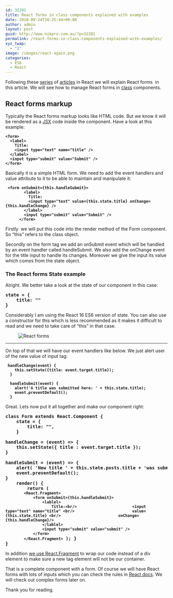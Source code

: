 ```yaml
---
id: 32281
title: React forms in class components explained with examples
date: 2018-09-24T20:25:44+00:00
author: admin
layout: post
guid: http://www.nikpro.com.au/?p=32281
permalink: /react-forms-in-class-components-explained-with-examples/
xyz_twap:
  - "1"
image: /images/react-again.png
categories:
  - ES6
  - React
---
```

Following these [series](http://www.nikpro.com.au/different-stateless-functional-component-in-react-explained/) of [articles](http://www.nikpro.com.au/react-fragment-the-new-way-to-wrap-multiple-react-elements-explained/) in React we will explain React forms  in this article. We will see how to manage React forms in [class](http://www.nikpro.com.au/react-component-building-blocks-simple-explanation-part-1/) components.

## React forms markup

Typically the React forms markup looks like HTML code. But we know it will be rendered as a [JSX](http://www.nikpro.com.au/explaining-jsx-with-some-examples/) code inside the component. Have a look at this example:

<pre class="wp-block-preformatted"><strong><code>&lt;form>
  &lt;label>
    Title:
    &lt;input type="text" name="title" />
  &lt;/label>
  &lt;input type="submit" value="Submit" />
&lt;/form></code></strong></pre>

Basically it is a simple HTML form. We need to add the event handlers and value attribute to it to be able to maintain and manipulate it:

<pre class="wp-block-preformatted"><strong><code> &lt;form onSubmit={this.handleSubmit}>
        &lt;label>
          Title:
          &lt;input type="text" value={this.state.title} onChange={this.handleChange} />
        &lt;/label>
        &lt;input type="submit" value="Submit" />
      &lt;/form></code></strong></pre>

Firstly  we will put this code into the render method of the Form component. So &#8220;this&#8221; refers to the class object. 

Secondly on the form tag we add an onSubmit event which will be handled by an event handler called handleSubmit. We also add the onChange event for the title input to handle its changes. Moreover we give the input its value which comes from the state object.

### The React forms State example

Alright. We better take a look at the state of our component in this case:

<pre class="wp-block-preformatted"><strong>state = {
    title: ""
}</strong></pre>

Considerably I am using the React 16 ES6 version of state. You can also use a constructor for this which is less recommended as it makes it difficult to read and we need to take care of &#8220;this&#8221; in that case.<figure class="wp-block-image">

<img src="http://www.nikpro.com.aureact-logo.jpeg" alt="React forms" class="wp-image-32282" srcset="http://testgatsby.localreact-logo.jpeg 842w, http://testgatsby.localreact-logo-300x212.jpeg 300w, http://testgatsby.localreact-logo-768x543.jpeg 768w" sizes="(max-width: 842px) 100vw, 842px" /> </figure> 

<hr class="wp-block-separator" />

On top of that we will have our event handlers like below. We just alert user of the new value of input tag:

<pre class="wp-block-preformatted"><strong><code> handleChange(event) {
    this.setState({title: event.target.title});
  }

  handleSubmit(event) {
    alert('A title was submitted here: ' + this.state.title);
    event.preventDefault();
  }</code></strong></pre>

Great. Lets now put it all together and make our component right:

<pre class="wp-block-preformatted"><strong>class Form extends React.Component {</strong><strong>
    state = {</strong><strong>
        title: "",</strong><strong>
    }</strong><br /><strong>
handleChange = (event) => {</strong><strong>
    this.setState({ title : event.target.title });</strong><strong>
}</strong><br /><strong>
handleSubmit = (event) => {</strong><strong>
    alert( 'New title ' + this.state.posts.title + 'was submitted');</strong><strong>
    event.preventDefault();</strong><strong>
}</strong><strong>
    render() {</strong><strong>
        return (</strong><br /><strong><code>        &lt;React.Fragment>
            &lt;form onSubmit={this.handleSubmit}>
                &lt;lablel>
                    Title:&lt;br/>                        &lt;input type="text" name="title" &lt;br/>                         value={this.state.title} &lt;br/>                         onChange={this.handleChange}/>
                &lt;/lablel>
                &lt;input type="submit" value="submit" />
            &lt;/form>
        &lt;/React.Fragment></code> );</strong><strong> }</strong><strong> <br />}</strong></pre>

In addition [we use React.Fragment](http://www.nikpro.com.au/react-fragment-the-new-way-to-wrap-multiple-react-elements-explained/) to wrap our code instead of a div element to make sure a new tag element will not be our container. 

That is a complete component with a form. Of course we will have React forms with lots of inputs which you can check the rules in <a href="https://reactjs.org/docs/forms.html" target="_blank" rel="noopener noreferrer">React docs</a>. We will check out complex forms later on.

Thank you for reading.